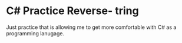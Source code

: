 # C# Practice Reverse- tring
Just practice that is allowing me to get more comfortable with C# as a programming lanugage. 
